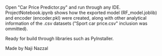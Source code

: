 Open "Car Price Predictor.py" and run through any IDE. ProjectNotebook.ipynb shows how the exported model (RF_model.joblib) and encoder (encoder.pkl) were created, along with other analytical information of the .csv datasets ("Sport car price.csv" inclusion was ommitted).

Ready for build through libraries such as PyInstaller.

Made by Naji Nazzal